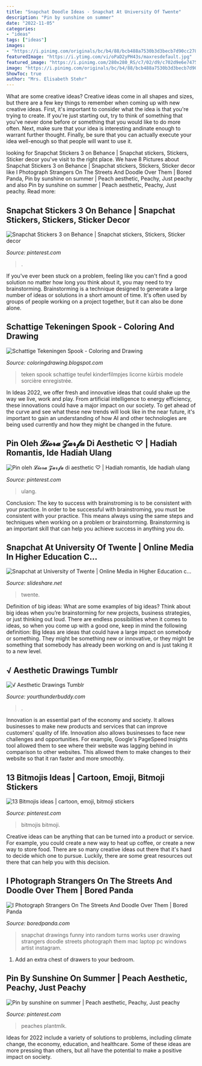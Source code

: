 ```yaml
---
title: "Snapchat Doodle Ideas - Snapchat At University Of Twente"
description: "Pin by sunshine on summer"
date: "2022-11-05"
categories:
- "ideas"
tags: ["ideas"]
images:
- "https://i.pinimg.com/originals/bc/b4/88/bcb488a7530b3d3becb7d90cc278781a.png"
featuredImage: "https://i.ytimg.com/vi/oPaD2yPH43s/maxresdefault.jpg"
featured_image: "https://i.pinimg.com/280x280_RS/c7/02/d9/c702d9e6e7475f3b1de8489e24355e24.jpg"
image: "https://i.pinimg.com/originals/bc/b4/88/bcb488a7530b3d3becb7d90cc278781a.png"
ShowToc: true
author: "Mrs. Elisabeth Stehr"
---
```



What are some creative ideas?
Creative ideas come in all shapes and sizes, but there are a few key things to remember when coming up with new creative ideas. First, it's important to consider what the idea is that you're trying to create. If you're just starting out, try to think of something that you've never done before or something that you would like to do more often. Next, make sure that your idea is interesting andinate enough to warrant further thought. Finally, be sure that you can actually execute your idea well-enough so that people will want to use it.

	

		
looking for Snapchat Stickers 3 on Behance | Snapchat stickers, Stickers, Sticker decor you've visit to the right place. We have 8 Pictures about Snapchat Stickers 3 on Behance | Snapchat stickers, Stickers, Sticker decor like I Photograph Strangers On The Streets And Doodle Over Them | Bored Panda, Pin by sunshine on summer | Peach aesthetic, Peachy, Just peachy and also Pin by sunshine on summer | Peach aesthetic, Peachy, Just peachy. Read more:
		
    
## Snapchat Stickers 3 On Behance | Snapchat Stickers, Stickers, Sticker Decor

<img loading=lazy src="https://i.pinimg.com/originals/bc/b4/88/bcb488a7530b3d3becb7d90cc278781a.png" onerror="this.onerror=null;this.src='https://tse1.mm.bing.net/th?id=OIP.IQuobrE-v4EqH17NURC38QAAAA&amp;pid=15.1';" alt="Snapchat Stickers 3 on Behance | Snapchat stickers, Stickers, Sticker decor">

_Source: pinterest.com_

>. 

	

If you've ever been stuck on a problem, feeling like you can't find a good solution no matter how long you think about it, you may need to try brainstorming. Brainstorming is a technique designed to generate a large number of ideas or solutions in a short amount of time. It's often used by groups of people working on a project together, but it can also be done alone.

    
## Schattige Tekeningen Spook - Coloring And Drawing

<img loading=lazy src="https://i.ytimg.com/vi/oPaD2yPH43s/maxresdefault.jpg" onerror="this.onerror=null;this.src='https://tse3.mm.bing.net/th?id=OIP.IxRlFU74iWjcaz_SWnOFggHaEK&amp;pid=15.1';" alt="Schattige Tekeningen Spook - Coloring and Drawing">

_Source: coloringdrawing.blogspot.com_

>teken spook schattige teufel kinderfilmpjes licorne kürbis modele sorcière enregistrée. 

	

In Ideas 2022, we offer fresh and innovative ideas that could shake up the way we live, work and play. From artificial intelligence to energy efficiency, these innovations could have a major impact on our society. To get ahead of the curve and see what these new trends will look like in the near future, it's important to gain an understanding of how AI and other technologies are being used currently and how they might be changed in the future.

    
## Pin Oleh 𝓛𝓲𝓸𝓻𝓪 𝓩𝓪𝓻𝓯𝓪 Di Aesthetic ♡ | Hadiah Romantis, Ide Hadiah Ulang

<img loading=lazy src="https://i.pinimg.com/originals/ec/bc/0b/ecbc0b08cc418eff47a4333e30e24ccf.jpg" onerror="this.onerror=null;this.src='https://tse1.mm.bing.net/th?id=OIP.pAQbYZEgvSbF_Pp-vwrvZQHaNK&amp;pid=15.1';" alt="Pin oleh 𝓛𝓲𝓸𝓻𝓪 𝓩𝓪𝓻𝓯𝓪 di aesthetic ♡ | Hadiah romantis, Ide hadiah ulang">

_Source: pinterest.com_

>ulang. 

	

Conclusion: The key to success with brainstroming is to be consistent with your practice.
In order to be successful with brainstroming, you must be consistent with your practice. This means always using the same steps and techniques when working on a problem or brainstorming. Brainstorming is an important skill that can help you achieve success in anything you do.

    
## Snapchat At University Of Twente | Online Media In Higher Education C…

<img loading=lazy src="https://image.slidesharecdn.com/omhe2016snapchat-160404172206/95/snapchat-at-university-of-twente-online-media-in-higher-education-conference-omhe16-25-638.jpg?cb=1459791454" onerror="this.onerror=null;this.src='https://tse4.mm.bing.net/th?id=OIP.rxtG7bUPUDrM7zKYBEMavAHaEK&amp;pid=15.1';" alt="Snapchat at University of Twente | Online Media in Higher Education c…">

_Source: slideshare.net_

>twente. 

	

Definition of big ideas: What are some examples of big ideas?
Think about big ideas when you’re brainstorming for new projects, business strategies, or just thinking out loud. There are endless possibilities when it comes to ideas, so when you come up with a good one, keep in mind the following definition: 
Big Ideas are ideas that could have a large impact on somebody or something. They might be something new or innovative, or they might be something that somebody has already been working on and is just taking it to a new level.

    
## √ Aesthetic Drawings Tumblr

<img loading=lazy src="https://i.pinimg.com/originals/dd/35/4d/dd354d733e8954f774a19e43e4142eac.jpg" onerror="this.onerror=null;this.src='https://tse4.mm.bing.net/th?id=OIP.hSfBbFZFJ8M9kSiFVv24EgHaJ4&amp;pid=15.1';" alt="√ Aesthetic Drawings Tumblr">

_Source: yourthunderbuddy.com_

>. 

	

Innovation is an essential part of the economy and society. It allows businesses to make new products and services that can improve customers' quality of life. Innovation also allows businesses to face new challenges and opportunities. For example, Google's PageSpeed Insights tool allowed them to see where their website was lagging behind in comparison to other websites. This allowed them to make changes to their website so that it ran faster and more smoothly.

    
## 13 Bitmojis Ideas | Cartoon, Emoji, Bitmoji Stickers

<img loading=lazy src="https://i.pinimg.com/280x280_RS/c7/02/d9/c702d9e6e7475f3b1de8489e24355e24.jpg" onerror="this.onerror=null;this.src='https://tse1.mm.bing.net/th?id=OIP.9PEoOJ8crlcGkvc0zaq8nQAAAA&amp;pid=15.1';" alt="13 Bitmojis ideas | cartoon, emoji, bitmoji stickers">

_Source: pinterest.com_

>bitmojis bitmoji. 

	

Creative ideas can be anything that can be turned into a product or service. For example, you could create a new way to heat up coffee, or create a new way to store food. There are so many creative ideas out there that it's hard to decide which one to pursue. Luckily, there are some great resources out there that can help you with this decision.

    
## I Photograph Strangers On The Streets And Doodle Over Them | Bored Panda

<img loading=lazy src="http://static.boredpanda.com/blog/wp-content/uploads/2014/10/snapchat-phone-drawings-real-people-geeohsnap-13.jpg" onerror="this.onerror=null;this.src='https://tse3.mm.bing.net/th?id=OIP.JjCVkcnoa2UzLLW7frU9wQHaMV&amp;pid=15.1';" alt="I Photograph Strangers On The Streets And Doodle Over Them | Bored Panda">

_Source: boredpanda.com_

>snapchat drawings funny into random turns works user drawing strangers doodle streets photograph them mac laptop pc windows artist instagram. 

	

1. Add an extra chest of drawers to your bedroom.

    
## Pin By Sunshine On Summer | Peach Aesthetic, Peachy, Just Peachy

<img loading=lazy src="https://i.pinimg.com/736x/28/0d/45/280d4596d2f3023d53f4496da2fae49a.jpg" onerror="this.onerror=null;this.src='https://tse2.mm.bing.net/th?id=OIP.cV3d25m2G5YG0Q3r4zan0QHaHU&amp;pid=15.1';" alt="Pin by sunshine on summer | Peach aesthetic, Peachy, Just peachy">

_Source: pinterest.com_

>peaches plantmlk. 

	

Ideas for 2022 include a variety of solutions to problems, including climate change, the economy, education, and healthcare. Some of these ideas are more pressing than others, but all have the potential to make a positive impact on society.

